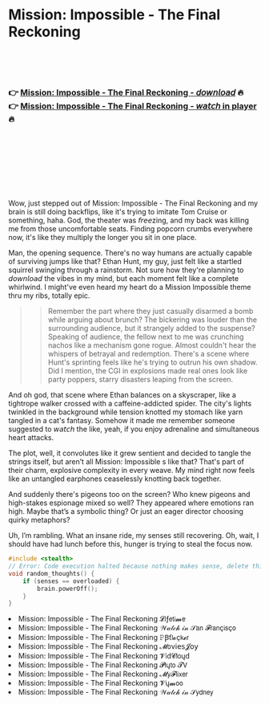 <h1>Mission: Impossible - The Final Reckoning</h1>

<br><br><br>

<h3>👉 <a href="https://Victors-alanabprop1972.github.io/tu𝘏𝘋rinakb/">Mission: Impossible - The Final Reckoning - 𝘥𝘰𝘸𝘯𝘭𝘰𝘢𝘥</a> 🔥<br>
👉 <a href="https://Victors-alanabprop1972.github.io/tu𝘏𝘋rinakb/">Mission: Impossible - The Final Reckoning - 𝘸𝘢𝘵𝘤𝘩 in player</a> 🔥
</h3>



<br><br><br><br><br><br><br>


Wow, just stepped out of Mission: Impossible - The Final Reckoning and my brain is still doing backflips, like it's trying to imitate Tom Cruise or something, haha. God, the theater was 𝘧𝘳𝘦𝘦zing, and my back was killing me from those uncomfortable seats. Finding popcorn crumbs everywhere now, it's like they multiply the longer you sit in one place.

Man, the opening sequence. There's no way humans are actually capable of surviving jumps like that? Ethan Hunt, my guy, just felt like a startled squirrel swinging through a rainstorm. Not sure how they're planning to 𝘥𝘰𝘸𝘯𝘭𝘰𝘢𝘥 the   vibes in my mind, but each moment felt like a complete whirlwind. I might've even heard my heart do a Mission Impossible theme thru my ribs, totally epic.

>> Remember the part where they just casually disarmed a bomb while arguing about brunch? The bickering was louder than the surrounding audience, but it strangely added to the suspense? Speaking of audience, the fellow next to me was crunching nachos like a mechanism gone rogue. Almost couldn't hear the whispers of betrayal and redemption. There's a scene where Hunt's sprinting feels like he's trying to outrun his own shadow. Did I mention, the CGI in explosions made real ones look like party poppers, starry disasters leaping from the screen.

And oh god, that scene where Ethan balances on a skyscraper, like a tightrope walker crossed with a caffeine-addicted spider. The city's lights twinkled in the background while tension knotted my stomach like yarn tangled in a cat's fantasy. Somehow it made me remember someone suggested to 𝘸𝘢𝘵𝘤𝘩 the   like, yeah, if you enjoy adrenaline and simultaneous heart attacks.

The plot, well, it convolutes like it grew sentient and decided to tangle the strings itself, but aren’t all Mission: Impossible  s like that? That's part of their charm, explosive complexity in every weave. My mind right now feels like an untangled earphones ceaselessly knotting back together. 

And suddenly there's pigeons too on the screen? Who knew pigeons and high-stakes espionage mixed so well? They appeared where emotions ran high. Maybe that’s a symbolic thing? Or just an eager director choosing quirky metaphors?

Uh, I’m rambling. What an insane ride, my senses still recovering. Oh, wait, I should have had lunch before this, hunger is trying to steal the focus now. 

```c
#include <stealth>
// Error: Code execution halted because nothing makes sense, delete this note fragment
void random_thoughts() {
    if (senses == overloaded) {
        brain.powerOff();
    }
}
```

<li>Mission: Impossible - The Final Reckoning 𝓛𝗂ƒ𝖾𝗍𝗂𝓶𝖾</li>
<li>Mission: Impossible - The Final Reckoning 𝒲𝒶𝓉𝒸𝒽 𝒾𝓃 𝒮𝖺𝗇 𝓕𝗋𝖺𝗇ç𝗂𝗌ç𝗈</li>
<li>Mission: Impossible - The Final Reckoning 𝙿Ꞵť𝗅𝓸ç𝗄𝓮𝗋</li>
<li>Mission: Impossible - The Final Reckoning 𝓜𝗈ν𝗂𝖾𝗌𝓙𝗈𝗒</li>
<li>Mission: Impossible - The Final Reckoning 𝓥𝗂ԁ𝓒𝗅𝗈ųԁ</li>
<li>Mission: Impossible - The Final Reckoning 𝓟𝗅ų𝗍𝗈 𝓣𝖵</li>
<li>Mission: Impossible - The Final Reckoning 𝓜𝗒𝓕𝗅𝗂𝗑𝖾𝗋</li>
<li>Mission: Impossible - The Final Reckoning 𝓥ų𝓶𝗈𝗈</li>
<li>Mission: Impossible - The Final Reckoning 𝒲𝒶𝓉𝒸𝒽 𝒾𝓃 𝒮𝗒𝖽𝗇𝖾𝗒</li>
